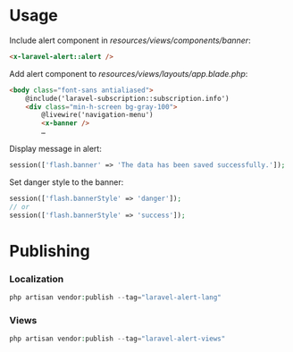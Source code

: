 # Usage
Include alert component in *resources/views/components/banner*:
```html
<x-laravel-alert::alert />
```

Add alert component to *resources/views/layouts/app.blade.php*:
```html
<body class="font-sans antialiased">
    @include('laravel-subscription::subscription.info')
    <div class="min-h-screen bg-gray-100">
        @livewire('navigation-menu')
        <x-banner />
        …
```

Display message in alert:
```php
session(['flash.banner' => 'The data has been saved successfully.']);
```

Set danger style to the banner:
```php
session(['flash.bannerStyle' => 'danger']);
// or
session(['flash.bannerStyle' => 'success']);
```

# Publishing
### Localization
```php
php artisan vendor:publish --tag="laravel-alert-lang"
```

### Views
```php
php artisan vendor:publish --tag="laravel-alert-views"
```